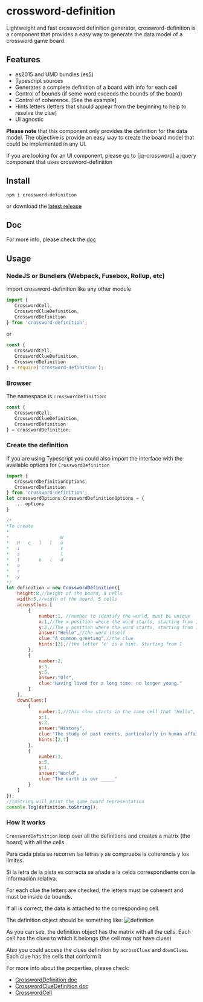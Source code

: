 # crossword-definition
Lightweight and fast crossword definition generator, crossword-definition is a component that provides a easy way to generate the data model
of a crossword game board.

## Features
- es2015 and UMD bundles (es5)
- Typescript sources
- Generates a complete definition of a board with info for each cell
- Control of bounds (if some word exceeds the bounds of the board)
- Control of coherence. [See the example]
- Hints letters (letters that should appear from the beginning to help to resolve the clue)
- UI agnostic

**Please note** that this component only provides the definition for the data model. The objective is provide an easy way to create
the board model that could be implemented in any UI.

If you are looking for an UI component, please go to [jq-crossword] a jquery component that uses crossword-definition

## Install
`npm i crossword-definition`

or download the [latest release](https://github.com/davinchi-finsi/crossword-definition/releases)

## Doc
For more info, please check the [doc](./docs/index.html)

## Usage
### NodeJS or Bundlers (Webpack, Fusebox, Rollup, etc)
Import crossword-definition like any other module

```typescript
import {
   CrosswordCell,
   CrosswordClueDefinition,
   CrosswordDefinition
} from 'crossword-definition';
```
or
```typescript
const {
   CrosswordCell,
   CrosswordClueDefinition,
   CrosswordDefinition
} = require('crossword-definition');
```

### Browser
The namespace is `crosswordDefinition`:
```typescript
const {
   CrosswordCell,
   CrosswordClueDefinition,
   CrosswordDefinition
} = crosswordDefinition;
```

### Create the definition
If you are using Typescript you could also import the interface with the available options for `CrosswordDefinition`
```typescript
import {
   CrosswordDefinitionOptions,
   CrosswordDefinition
} from 'crossword-definition';
let crosswordOptions:CrosswordDefinitionOptions = {
    ...options
}
```

```javascript
/*
*To create
*
*                   W
*   H   e   l   l   o
*   i               r
*   s               l
*   t       o   l   d
*   o
*   r
*   y
*/
let definition = new CrosswordDefinition({
    height:8,//height of the board, 8 cells
    width:5,//width of the board, 5 cells
    acrossClues:[
        {
            number:1, //number to identify the world, must be unique
            x:1,//The x position where the word starts, starting from 1
            y:2,//The y position where the word starts, starting from 1
            answer:"Hello",//the word itself
            clue:"A common greeting",//the clue
            hints:[2],//the letter 'e' is a hint. Starting from 1
        },
        {
            number:2,
            x:3,
            y:5,
            answer:"Old",
            clue:"Having lived for a long time; no longer young."
        }
    ],
    downClues:[
        {
            number:1,//this clue starts in the same cell that "Hello", so it must have the same number
            x:1,
            y:2,
            answer:"History",
            clue:"The study of past events, particularly in human affairs.",
            hints:[2,7]
        },
        {
            number:3,
            x:5,
            y:1,
            answer:"World",
            clue:"The earth is our _____"
        }
    ]
});
//toString will print the game board representation
console.log(definition.toString();
```
### How it works
`CrosswordDefinition` loop over all the definitions and creates a matrix (the board) with all the cells.

Para cada pista se recorren las letras y se comprueba la coherencia y los límites.

Si la letra de la pista es correcta se añade a la celda correspondiente con la información relativa.

For each clue the letters are checked, the letters must be coherent and must be inside de bounds.

If all is correct, the data is attached to the corresponding cell.

The definition object should be something like:
![definition](https://www.dropbox.com/s/5tay3iv1aafovo0/example.png?raw=1)

As you can see, the definition object has the matrix with all the cells. Each cell has the clues to which it belongs (the cell may not have clues)

Also you could access the clues definition by `acrossClues` and `downClues`. Each clue has the cells that conform it

For more info about the properties, please check:
- [CrosswordDefinition doc](./docs/classes/crossworddefinition.crossworddefinition-1.html)
- [CrosswordClueDefinition doc](./docs/classes/crossworddefinition.crosswordcluedefinition)
- [CrosswordCell](./docs/classes/crossworddefinition.crossworddefinition-1)